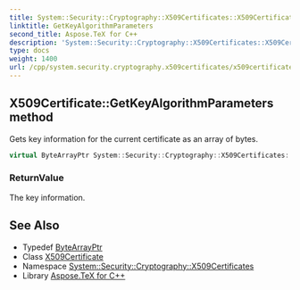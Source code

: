 ```yaml
---
title: System::Security::Cryptography::X509Certificates::X509Certificate::GetKeyAlgorithmParameters method
linktitle: GetKeyAlgorithmParameters
second_title: Aspose.TeX for C++
description: 'System::Security::Cryptography::X509Certificates::X509Certificate::GetKeyAlgorithmParameters method. Gets key information for the current certificate as an array of bytes in C++.'
type: docs
weight: 1400
url: /cpp/system.security.cryptography.x509certificates/x509certificate/getkeyalgorithmparameters/
---
```

## X509Certificate::GetKeyAlgorithmParameters method


Gets key information for the current certificate as an array of bytes.

```cpp
virtual ByteArrayPtr System::Security::Cryptography::X509Certificates::X509Certificate::GetKeyAlgorithmParameters() const
```


### ReturnValue

The key information.

## See Also

* Typedef [ByteArrayPtr](../../../system/bytearrayptr/)
* Class [X509Certificate](../)
* Namespace [System::Security::Cryptography::X509Certificates](../../)
* Library [Aspose.TeX for C++](../../../)
